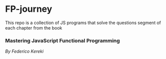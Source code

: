 # FP-journey
This repo is a collection of JS programs that solve the questions segment of each chapter from the book

### Mastering JavaScript Functional Programming
_By Federico Kereki_
